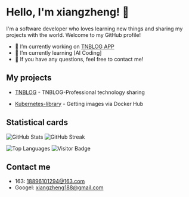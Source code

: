 # Hello, I'm xiangzheng! 🦌

I'm a software developer who loves learning new things and sharing my projects with the world. Welcome to my GitHub profile!

- 🔭 I’m currently working on [TNBLOG APP](https://github.com/aojiancc/TNBLOG.APP)
- 🌱 I’m currently learning [AI Coding]
- 💬 If you have any questions, feel free to contact me!

## My projects

- [TNBLOG](https://www.tnblog.net/) - TNBLOG-Professional technology sharing

- [Kubernetes-library](https://github.com/18896101294/Kubernetes-library) - Getting images via Docker Hub

## Statistical cards

![GitHub Stats](https://github-readme-stats.vercel.app/api?username=18896101294&show_icons=true&theme=tokyonight) ![GitHub Streak](https://streak-stats.demolab.com/?user=18896101294&theme=tokyonight)

![Top Languages](https://github-readme-stats.vercel.app/api/top-langs/?username=18896101294&layout=compact&theme=tokyonight) ![Visitor Badge](https://visitor-badge.glitch.me/badge?page_id=18896101294.18896101294)
## Contact me

- 163: 18896101294@163.com
- Googel: xiangzheng188@gmail.com
